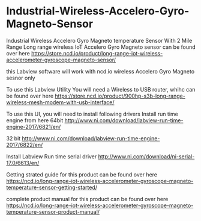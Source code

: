 # Industrial-Wireless-Accelero-Gyro-Magneto-Sensor
Industrial Wireless Accelero Gyro Magneto temperature Sensor With 2 Mile Range Long range wireless IoT Accelero Gyro Magneto sensor can be found over here https://store.ncd.io/product/long-range-iot-wireless-accelerometer-gyroscope-magneto-sensor/

this Labview software will work with ncd.io wireless Accelero Gyro Magneto sesnor only

To use this Labview Utility You will need a Wireless to USB router, whihc can be found over here 
https://store.ncd.io/product/900hp-s3b-long-range-wireless-mesh-modem-with-usb-interface/

To use this UI, you will need to install following drivers Install run time engine from here 64bit http://www.ni.com/download/labview-run-time-engine-2017/6821/en/

32 bit http://www.ni.com/download/labview-run-time-engine-2017/6822/en/

Install Labview Run time serial driver http://www.ni.com/download/ni-serial-17.0/6613/en/

Getting strated guide for this product can be found over here https://ncd.io/long-range-iot-wireless-accelerometer-gyroscope-magneto-temperature-sensor-getting-started/

complete product manual for this product can be found over here https://ncd.io/long-range-iot-wireless-accelerometer-gyroscope-magneto-temperature-sensor-product-manual/
